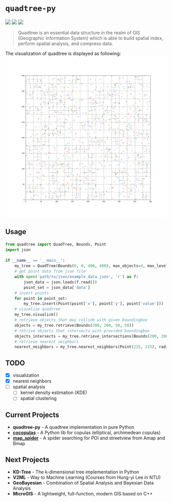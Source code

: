 # <code>quadtree-py</code>
![](https://img.shields.io/badge/license-MIT-success?style=for-the-badge&logo=appveyor) ![](https://img.shields.io/badge/quadtreepy-1.0.0-blue?style=for-the-badge&logo=appveyor) 
![](https://img.shields.io/badge/test-passing-red?style=for-the-badge&logo=appveyor)
> Quadtree is an essential data structure in the realm of GIS (Geographic Information System) which is able to build spatial
> index, perform spatial analysis, and compress data.

The visualization of quadtree is displayed as following:
![](https://github.com/Vezarachan/quadtree-py/blob/master/docs/imgs/quadtree_demo_1.jpg)
## Usage
```python
from quadtree import QuadTree, Bounds, Point
import json

if __name__ == '__main__':
    my_tree = QuadTree(Bounds(0, 0, 400, 400), max_objects=4, max_level=5)
    # get point data from json file
    with open('path/to/json/example_data.json', 'r') as f:
        json_data = json.loads(f.read())
        point_set = json_data['data']
    # insert points
    for point in point_set:
        my_tree.insert(Point(point['x'], point['y'], point['value']))   
    # visualize quadtree
    my_tree.visualize()
    # retrieve objects that may collide with given boundingbox
    objects = my_tree.retrieve(Bounds(200, 200, 50, 50))
    # retrive objects that intersects with provided boundingbox
    objects_intersects = my_tree.retrieve_intersections(Bounds(200, 200, 50, 50))
    # retrieve nearest neighbors
    nearest_neighbors = my_tree.nearest_neighbors(Point(225, 225), radius=25, max_num=20)
```
## TODO
- [x] visualization
- [x] nearest neighbors
- [ ] spatial analysis
    - [ ] kernel density estimation (KDE)
    - [ ] spatial clustering
    
## Current Projects
- **quadtree-py** - A quadtree implementation in pure Python
- **[cocopulas](https://github.com/Vezarachan/cocopulas)** - A Python lib for copulas (elliptical, archimedean copulas)
- **[map_spider](https://github.com/Vezarachan/map_spider)** - A spider searching for POI and streetview from Amap and Bmap

## Next Projects
- **KD-Tree** - The k-dimensional tree implementation in Python
- **V2ML** - Way to Machine Learning (Courses from Hung-yi Lee in NTU)
- **GeoBayesian** - Combination of Spatial Analysis and Bayesian Data Analysis
- **MicroGIS** - A lightweight, full-function, modern GIS based on C++
